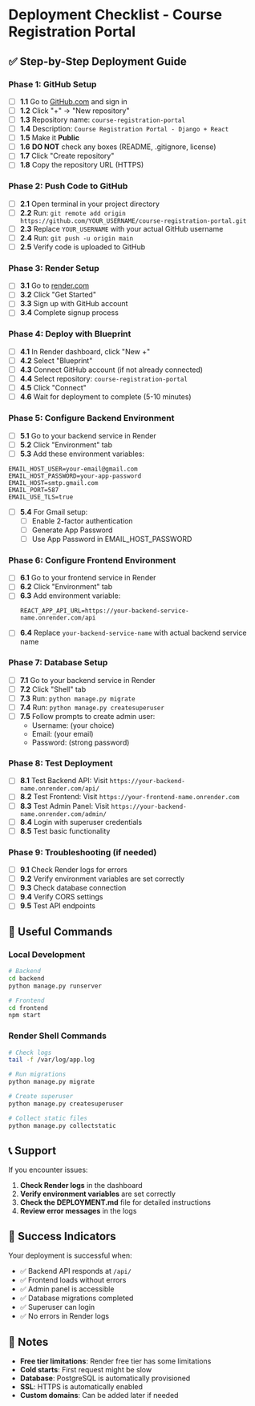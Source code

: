 # Deployment Checklist - Course Registration Portal

## ✅ Step-by-Step Deployment Guide

### **Phase 1: GitHub Setup**

- [ ] **1.1** Go to [GitHub.com](https://github.com) and sign in
- [ ] **1.2** Click "+" → "New repository"
- [ ] **1.3** Repository name: `course-registration-portal`
- [ ] **1.4** Description: `Course Registration Portal - Django + React`
- [ ] **1.5** Make it **Public**
- [ ] **1.6** **DO NOT** check any boxes (README, .gitignore, license)
- [ ] **1.7** Click "Create repository"
- [ ] **1.8** Copy the repository URL (HTTPS)

### **Phase 2: Push Code to GitHub**

- [ ] **2.1** Open terminal in your project directory
- [ ] **2.2** Run: `git remote add origin https://github.com/YOUR_USERNAME/course-registration-portal.git`
- [ ] **2.3** Replace `YOUR_USERNAME` with your actual GitHub username
- [ ] **2.4** Run: `git push -u origin main`
- [ ] **2.5** Verify code is uploaded to GitHub

### **Phase 3: Render Setup**

- [ ] **3.1** Go to [render.com](https://render.com)
- [ ] **3.2** Click "Get Started"
- [ ] **3.3** Sign up with GitHub account
- [ ] **3.4** Complete signup process

### **Phase 4: Deploy with Blueprint**

- [ ] **4.1** In Render dashboard, click "New +"
- [ ] **4.2** Select "Blueprint"
- [ ] **4.3** Connect GitHub account (if not already connected)
- [ ] **4.4** Select repository: `course-registration-portal`
- [ ] **4.5** Click "Connect"
- [ ] **4.6** Wait for deployment to complete (5-10 minutes)

### **Phase 5: Configure Backend Environment**

- [ ] **5.1** Go to your backend service in Render
- [ ] **5.2** Click "Environment" tab
- [ ] **5.3** Add these environment variables:

```
EMAIL_HOST_USER=your-email@gmail.com
EMAIL_HOST_PASSWORD=your-app-password
EMAIL_HOST=smtp.gmail.com
EMAIL_PORT=587
EMAIL_USE_TLS=true
```

- [ ] **5.4** For Gmail setup:
  - [ ] Enable 2-factor authentication
  - [ ] Generate App Password
  - [ ] Use App Password in EMAIL_HOST_PASSWORD

### **Phase 6: Configure Frontend Environment**

- [ ] **6.1** Go to your frontend service in Render
- [ ] **6.2** Click "Environment" tab
- [ ] **6.3** Add environment variable:
  ```
  REACT_APP_API_URL=https://your-backend-service-name.onrender.com/api
  ```
- [ ] **6.4** Replace `your-backend-service-name` with actual backend service name

### **Phase 7: Database Setup**

- [ ] **7.1** Go to your backend service in Render
- [ ] **7.2** Click "Shell" tab
- [ ] **7.3** Run: `python manage.py migrate`
- [ ] **7.4** Run: `python manage.py createsuperuser`
- [ ] **7.5** Follow prompts to create admin user:
  - Username: (your choice)
  - Email: (your email)
  - Password: (strong password)

### **Phase 8: Test Deployment**

- [ ] **8.1** Test Backend API: Visit `https://your-backend-name.onrender.com/api/`
- [ ] **8.2** Test Frontend: Visit `https://your-frontend-name.onrender.com`
- [ ] **8.3** Test Admin Panel: Visit `https://your-backend-name.onrender.com/admin/`
- [ ] **8.4** Login with superuser credentials
- [ ] **8.5** Test basic functionality

### **Phase 9: Troubleshooting (if needed)**

- [ ] **9.1** Check Render logs for errors
- [ ] **9.2** Verify environment variables are set correctly
- [ ] **9.3** Check database connection
- [ ] **9.4** Verify CORS settings
- [ ] **9.5** Test API endpoints

## 🔧 **Useful Commands**

### **Local Development**
```bash
# Backend
cd backend
python manage.py runserver

# Frontend
cd frontend
npm start
```

### **Render Shell Commands**
```bash
# Check logs
tail -f /var/log/app.log

# Run migrations
python manage.py migrate

# Create superuser
python manage.py createsuperuser

# Collect static files
python manage.py collectstatic
```

## 📞 **Support**

If you encounter issues:

1. **Check Render logs** in the dashboard
2. **Verify environment variables** are set correctly
3. **Check the DEPLOYMENT.md** file for detailed instructions
4. **Review error messages** in the logs

## 🎉 **Success Indicators**

Your deployment is successful when:

- ✅ Backend API responds at `/api/`
- ✅ Frontend loads without errors
- ✅ Admin panel is accessible
- ✅ Database migrations completed
- ✅ Superuser can login
- ✅ No errors in Render logs

## 📝 **Notes**

- **Free tier limitations**: Render free tier has some limitations
- **Cold starts**: First request might be slow
- **Database**: PostgreSQL is automatically provisioned
- **SSL**: HTTPS is automatically enabled
- **Custom domains**: Can be added later if needed 